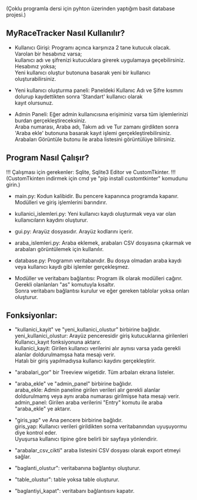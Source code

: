 (Çoklu programla dersi için pyhton üzerinden yaptığım basit database projesi.)

## MyRaceTracker Nasıl Kullanılır? ##

- Kullanıcı Girişi: 
 Programı açınca karşınıza 2 tane kutucuk olacak. <br>
 Varolan bir hesabınız varsa; <br>
 kullanıcı adı ve şifrenizi kutucuklara girerek uygulamaya geçebilirsiniz. <br>
 Hesabınız yoksa; <br>
 Yeni kullanıcı oluştur butonuna basarak yeni bir kullanıcı oluşturabilirsiniz. <br>
 

- Yeni kullanıcı oluşturma paneli: 
 Paneldeki Kullanıc Adı ve Şifre kısmını dolurup kaydettikten sonra 'Standart' kullanıcı olarak <br>
 kayıt olursunuz.


- Admin Paneli: 
 Eğer admin kullanıcısına erişiminiz varsa tüm işlemlerinizi burdan gerçekleştireceksiniz. <br>
 Araba numarası, Araba adı, Takım adı ve Tur zamanı girdikten sonra 'Araba ekle' butonuna basarak
 kayıt işlemi gerçekleştirebilirsiniz. <br>
 Arabaları Görüntüle butonu ile araba listesini görüntülüye bilirsiniz.











## Program Nasıl Çalışır?

!!! Çalışması için gerekenler: Sqlite,  Sqlite3 Editor ve CustomTkinter. !!! <br>
(CustomTkinterı indirmek için cmd ye "pip install customtkinter" komudunu girin.)

- main.py: 
 Kodun kalibidir. Bu pencere kapanınca programda kapanır. Modülleri ve giriş işlemlerini barındırır.

- kullanici_islemleri.py: 
 Yeni kullanıcı kaydı oluşturmak veya var olan kullanıcıların kaydını oluşturur.

- gui.py: 
 Arayüz dosyasıdır. Arayüz kodlarını içerir.

- araba_islemleri.py: 
 Araba eklemek, arabaları CSV dosyasına çıkarmak ve arabaları görüntülemek için kullanılır.

- database.py: 
 Programın veritabanıdır. Bu dosya olmadan araba kaydı veya kullanıcı kaydı gibi işlemler gerçekleşmez.


- Modüller ve veritabanı bağlantısı: 
 Program ilk olarak modülleri cağırır. Gerekli olanlanları "as" komutuyla kısaltır. <br>
 Sonra veritabanı bağlantısı kurulur ve eğer gereken tablolar yoksa onları oluşturur.









## Fonksiyonlar:

- "kullanici_kayit" ve "yeni_kullanici_olustur" birbirine bağlıdır. <br>
 yeni_kullanici_olustur: Arayüz penceresidir giriş kutucuklarına girilenleri Kullanıcı_kayıt fonksiyonuna aktarır. <br>
 kullanici_kayit: Girilen kullanıcı verilerini alır aynısı varsa yada gerekli alanlar doldurulmamşsa hata mesajı verir. <br>
Hatalı bir giriş yapılmadıysa kullanıcı kaydını gerçekleştirir.

- "arabalari_gor" bir Treeview wigetidir. Tüm arbaları ekrana listeler.

- "araba_ekle" ve "admin_panel" birbirine bağlıdır. <br>
araba_ekle: Admin paneline girilen verileri alır gerekli alanlar doldurulmamş veya aynı araba numarası girilmişse hata mesajı verir. <br>
admin_panel: Girilen araba verilerini "Entry" komutu ile araba "araba_ekle" ye aktarır.

- "giris_yap" ve Ana pencere birbirine bağlıdır. <br>
 giris_yap: Kullanıcı verileri girildikten sorna veritabanından uyuşuyormu diye kontrol eder. <br>
 Uyuşursa kullanıcı tipine göre belirli bir sayfaya yönlendirir.

- "arabalar_csv_cikti" araba listesini CSV dosyası olarak export etmeyi sağlar.

- "baglanti_olustur": veritabanına bağlantıyı oluşturur.

- "table_olustur": table yoksa table oluşturur.

- "baglantiyi_kapat": veritabanı bağlantısını kapatır.
